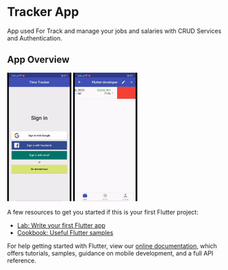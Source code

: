 # Tracker App

App used For Track and manage your jobs and salaries with CRUD Services and Authentication.


## App Overview

<img src="GIF/time_tracker_GIF.gif" width="150" height="300"> <img src="GIF/time_tracker_GIF2.gif" width="150" height="300">


A few resources to get you started if this is your first Flutter project:

- [Lab: Write your first Flutter app](https://flutter.dev/docs/get-started/codelab)
- [Cookbook: Useful Flutter samples](https://flutter.dev/docs/cookbook)

For help getting started with Flutter, view our
[online documentation](https://flutter.dev/docs), which offers tutorials,
samples, guidance on mobile development, and a full API reference.
